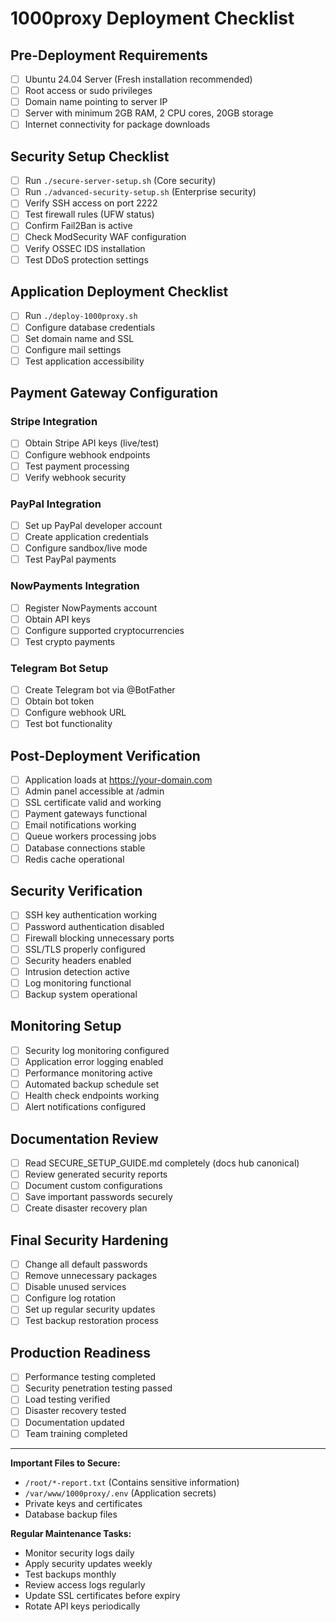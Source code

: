 # 1000proxy Deployment Checklist

## Pre-Deployment Requirements
- [ ] Ubuntu 24.04 Server (Fresh installation recommended)
- [ ] Root access or sudo privileges
- [ ] Domain name pointing to server IP
- [ ] Server with minimum 2GB RAM, 2 CPU cores, 20GB storage
- [ ] Internet connectivity for package downloads

## Security Setup Checklist
- [ ] Run `./secure-server-setup.sh` (Core security)
- [ ] Run `./advanced-security-setup.sh` (Enterprise security)
- [ ] Verify SSH access on port 2222
- [ ] Test firewall rules (UFW status)
- [ ] Confirm Fail2Ban is active
- [ ] Check ModSecurity WAF configuration
- [ ] Verify OSSEC IDS installation
- [ ] Test DDoS protection settings

## Application Deployment Checklist
- [ ] Run `./deploy-1000proxy.sh`
- [ ] Configure database credentials
- [ ] Set domain name and SSL
- [ ] Configure mail settings
- [ ] Test application accessibility

## Payment Gateway Configuration
### Stripe Integration
- [ ] Obtain Stripe API keys (live/test)
- [ ] Configure webhook endpoints
- [ ] Test payment processing
- [ ] Verify webhook security

### PayPal Integration
- [ ] Set up PayPal developer account
- [ ] Create application credentials
- [ ] Configure sandbox/live mode
- [ ] Test PayPal payments

### NowPayments Integration
- [ ] Register NowPayments account
- [ ] Obtain API keys
- [ ] Configure supported cryptocurrencies
- [ ] Test crypto payments

### Telegram Bot Setup
- [ ] Create Telegram bot via @BotFather
- [ ] Obtain bot token
- [ ] Configure webhook URL
- [ ] Test bot functionality

## Post-Deployment Verification
- [ ] Application loads at https://your-domain.com
- [ ] Admin panel accessible at /admin
- [ ] SSL certificate valid and working
- [ ] Payment gateways functional
- [ ] Email notifications working
- [ ] Queue workers processing jobs
- [ ] Database connections stable
- [ ] Redis cache operational

## Security Verification
- [ ] SSH key authentication working
- [ ] Password authentication disabled
- [ ] Firewall blocking unnecessary ports
- [ ] SSL/TLS properly configured
- [ ] Security headers enabled
- [ ] Intrusion detection active
- [ ] Log monitoring functional
- [ ] Backup system operational

## Monitoring Setup
- [ ] Security log monitoring configured
- [ ] Application error logging enabled
- [ ] Performance monitoring active
- [ ] Automated backup schedule set
- [ ] Health check endpoints working
- [ ] Alert notifications configured

## Documentation Review
- [ ] Read SECURE_SETUP_GUIDE.md completely (docs hub canonical)
- [ ] Review generated security reports
- [ ] Document custom configurations
- [ ] Save important passwords securely
- [ ] Create disaster recovery plan

## Final Security Hardening
- [ ] Change all default passwords
- [ ] Remove unnecessary packages
- [ ] Disable unused services
- [ ] Configure log rotation
- [ ] Set up regular security updates
- [ ] Test backup restoration process

## Production Readiness
- [ ] Performance testing completed
- [ ] Security penetration testing passed
- [ ] Load testing verified
- [ ] Disaster recovery tested
- [ ] Documentation updated
- [ ] Team training completed

---

**Important Files to Secure:**
- `/root/*-report.txt` (Contains sensitive information)
- `/var/www/1000proxy/.env` (Application secrets)
- Private keys and certificates
- Database backup files

**Regular Maintenance Tasks:**
- Monitor security logs daily
- Apply security updates weekly
- Test backups monthly
- Review access logs regularly
- Update SSL certificates before expiry
- Rotate API keys periodically
